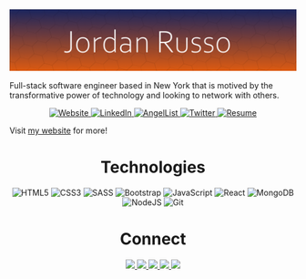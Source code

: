 <img src="images/githubReadMeBannerv2.png" alt="banner">
<p align="left">Full-stack software engineer based in New York that is motived by the transformative power of technology and looking to network with others.</h3>

<p align="center">
  <a href="#" target="_blank">
    <img src="https://img.shields.io/static/v1?label=&message=WEBSITE&color=e95e0d&style=plastic&logo=fontawesome&labelColor=333333&logo-color=white" alt="Website"/>
  </a>
  <a href="#" target="_blank">
    <img src="https://img.shields.io/static/v1?label=&message=LINKED-IN&color=61dafb&style=plastic&logo=linkedin&labelColor=333333&logo-color=white" alt="LinkedIn"/>
  </a>
  <a href="#" target="_blank">
      <img src="https://img.shields.io/static/v1?label=&message=ANGEL-LIST&color=e95e0d&style=plastic&logo=angellist&labelColor=333333&logo-color=white" alt="AngelList"/>
  </a>
  <a href="#" target="_blank">
    <img src="https://img.shields.io/static/v1?label=&message=TWITTER&color=61dafb&style=plastic&logo=twitter&labelColor=333333&logo-color=white" alt="Twitter"/>
  </a>
  <a href="#" target="_blank">
      <img src="https://img.shields.io/static/v1?label=&message=RESUME&color=e95e0d&style=plastic&logo=docusign&labelColor=333333&logo-color=white" alt="Resume"/>
  </a>
</p>

<p>Visit <a href="#">my website</a> for more!</p>


<p align="left">
</p>

<h1 align="center">Technologies</h1>
<p align="center">
  <img src="https://img.shields.io/static/v1?label=&message=HTML&color=285700&style=plastic&logo=html5&labelColor=333333&logo-color=white" alt="HTML5"/>
  <img src="https://img.shields.io/static/v1?label=&message=CSS&color=66cc00&style=plastic&logo=css3&labelColor=333333&logo-color=white" alt="CSS3"/>
  <img src="https://img.shields.io/static/v1?label=&message=SASS&color=285700&style=plastic&logo=sass&labelColor=333333&logo-color=white" alt="SASS"/>
  <img src="https://img.shields.io/static/v1?label=&message=BOOTSTRAP&color=66cc00&style=plastic&logo=bootstrap&labelColor=333333&logo-color=white" alt="Bootstrap"/>
  <img src="https://img.shields.io/static/v1?label=&message=JAVASCRIPT&color=285700&style=plastic&logo=javascript&labelColor=333333&logo-color=white" alt="JavaScript"/>
  <img src="https://img.shields.io/static/v1?label=&message=REACT&color=66cc00&style=plastic&logo=react&labelColor=333333&logo-color=white" alt="React"/>
  <img src="https://img.shields.io/static/v1?label=&message=MONGO-DB&color=285700&style=plastic&logo=mongodb&labelColor=333333&logo-color=white" alt="MongoDB"/>
  <img src="https://img.shields.io/static/v1?label=&message=NODE-JS&color=66cc00&style=plastic&logo=nodedotjs&labelColor=333333&logo-color=white" alt="NodeJS"/>
  <img src="https://img.shields.io/static/v1?label=&message=GIT&color=285700&style=plastic&logo=git&labelColor=333333&logo-color=white" alt="Git"/>
</p>

<h1 align="center">Connect</h1>
<p align="center">
  <a href="#" target="_blank">
    <img src="https://img.shields.io/static/v1?label=&message=WEBSITE&color=e95e0d&style=plastic&logo=fontawesome&labelColor=333333&logo-color=white"/>
  </a>
  <a href="#" target="_blank">
    <img src="https://img.shields.io/static/v1?label=&message=LINKED-IN&color=61dafb&style=plastic&logo=linkedin&labelColor=333333&logo-color=white"/>
  </a>
  <a href="#" target="_blank">
      <img src="https://img.shields.io/static/v1?label=&message=ANGEL-LIST&color=e95e0d&style=plastic&logo=angellist&labelColor=333333&logo-color=white"/>
  </a>
  <a href="#" target="_blank">
    <img src="https://img.shields.io/static/v1?label=&message=TWITTER&color=61dafb&style=plastic&logo=twitter&labelColor=333333&logo-color=white"/>
  </a>
  <a href="#" target="_blank">
      <img src="https://img.shields.io/static/v1?label=&message=RESUME&color=e95e0d&style=plastic&logo=docusign&labelColor=333333&logo-color=white"/>
  </a>
</p>
